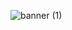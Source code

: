 ![banner (1)](https://user-images.githubusercontent.com/82411321/203384885-83b481ab-3845-4dd5-bd59-b397068526af.png)
